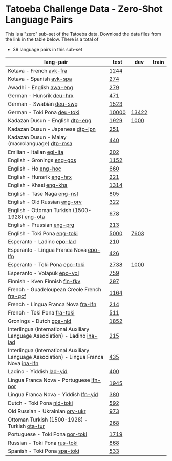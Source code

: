# Tatoeba Challenge Data - Zero-Shot Language Pairs

This is a "zero" sub-set of the Tatoeba data.
Download the data files from the link in the table below.
There is a total of

* 39  language pairs in this sub-set

| lang-pair |    test    |    dev     |    train   |
|-----------|------------|------------|------------|
|               Kotava - French  [avk-fra](https://object.pouta.csc.fi/Tatoeba-Challenge/avk-fra.tar)  | [      1244 ](../data/test/avk-fra/test.txt)|            |            |
|              Kotava - Spanish  [avk-spa](https://object.pouta.csc.fi/Tatoeba-Challenge/avk-spa.tar)  | [       274 ](../data/test/avk-spa/test.txt)|            |            |
|              Awadhi - English  [awa-eng](https://object.pouta.csc.fi/Tatoeba-Challenge/awa-eng.tar)  | [       279 ](../data/test/awa-eng/test.txt)|            |            |
|              German - Hunsrik  [deu-hrx](https://object.pouta.csc.fi/Tatoeba-Challenge/deu-hrx.tar)  | [       471 ](../data/test/deu-hrx/test.txt)|            |            |
|              German - Swabian  [deu-swg](https://object.pouta.csc.fi/Tatoeba-Challenge/deu-swg.tar)  | [      1523 ](../data/test/deu-swg/test.txt)|            |            |
|            German - Toki Pona  [deu-toki](https://object.pouta.csc.fi/Tatoeba-Challenge/deu-toki.tar)  | [     10000 ](../data/test/deu-toki/test.txt)| [     13422 ](../data/dev/deu-toki/dev.txt)|            |
|       Kadazan Dusun - English  [dtp-eng](https://object.pouta.csc.fi/Tatoeba-Challenge/dtp-eng.tar)  | [      1929 ](../data/test/dtp-eng/test.txt)| [      1000 ](../data/dev/dtp-eng/dev.txt)|            |
|      Kadazan Dusun - Japanese  [dtp-jpn](https://object.pouta.csc.fi/Tatoeba-Challenge/dtp-jpn.tar)  | [       251 ](../data/test/dtp-jpn/test.txt)|            |            |
|  Kadazan Dusun - Malay (macrolanguage)  [dtp-msa](https://object.pouta.csc.fi/Tatoeba-Challenge/dtp-msa.tar)  | [       440 ](../data/test/dtp-msa/test.txt)|            |            |
|             Emilian - Italian  [egl-ita](https://object.pouta.csc.fi/Tatoeba-Challenge/egl-ita.tar)  | [       202 ](../data/test/egl-ita/test.txt)|            |            |
|            English - Gronings  [eng-gos](https://object.pouta.csc.fi/Tatoeba-Challenge/eng-gos.tar)  | [      1152 ](../data/test/eng-gos/test.txt)|            |            |
|                  English - Ho  [eng-hoc](https://object.pouta.csc.fi/Tatoeba-Challenge/eng-hoc.tar)  | [       660 ](../data/test/eng-hoc/test.txt)|            |            |
|             English - Hunsrik  [eng-hrx](https://object.pouta.csc.fi/Tatoeba-Challenge/eng-hrx.tar)  | [       221 ](../data/test/eng-hrx/test.txt)|            |            |
|               English - Khasi  [eng-kha](https://object.pouta.csc.fi/Tatoeba-Challenge/eng-kha.tar)  | [      1314 ](../data/test/eng-kha/test.txt)|            |            |
|           English - Tase Naga  [eng-nst](https://object.pouta.csc.fi/Tatoeba-Challenge/eng-nst.tar)  | [       805 ](../data/test/eng-nst/test.txt)|            |            |
|         English - Old Russian  [eng-orv](https://object.pouta.csc.fi/Tatoeba-Challenge/eng-orv.tar)  | [       322 ](../data/test/eng-orv/test.txt)|            |            |
|  English - Ottoman Turkish (1500-1928)  [eng-ota](https://object.pouta.csc.fi/Tatoeba-Challenge/eng-ota.tar)  | [       678 ](../data/test/eng-ota/test.txt)|            |            |
|            English - Prussian  [eng-prg](https://object.pouta.csc.fi/Tatoeba-Challenge/eng-prg.tar)  | [       213 ](../data/test/eng-prg/test.txt)|            |            |
|           English - Toki Pona  [eng-toki](https://object.pouta.csc.fi/Tatoeba-Challenge/eng-toki.tar)  | [      5000 ](../data/test/eng-toki/test.txt)| [      7603 ](../data/dev/eng-toki/dev.txt)|            |
|            Esperanto - Ladino  [epo-lad](https://object.pouta.csc.fi/Tatoeba-Challenge/epo-lad.tar)  | [       210 ](../data/test/epo-lad/test.txt)|            |            |
|  Esperanto - Lingua Franca Nova  [epo-lfn](https://object.pouta.csc.fi/Tatoeba-Challenge/epo-lfn.tar)  | [       426 ](../data/test/epo-lfn/test.txt)|            |            |
|         Esperanto - Toki Pona  [epo-toki](https://object.pouta.csc.fi/Tatoeba-Challenge/epo-toki.tar)  | [      2738 ](../data/test/epo-toki/test.txt)| [      1000 ](../data/dev/epo-toki/dev.txt)|            |
|           Esperanto - Volapük  [epo-vol](https://object.pouta.csc.fi/Tatoeba-Challenge/epo-vol.tar)  | [       759 ](../data/test/epo-vol/test.txt)|            |            |
|        Finnish - Kven Finnish  [fin-fkv](https://object.pouta.csc.fi/Tatoeba-Challenge/fin-fkv.tar)  | [       297 ](../data/test/fin-fkv/test.txt)|            |            |
|  French - Guadeloupean Creole French  [fra-gcf](https://object.pouta.csc.fi/Tatoeba-Challenge/fra-gcf.tar)  | [      1164 ](../data/test/fra-gcf/test.txt)|            |            |
|   French - Lingua Franca Nova  [fra-lfn](https://object.pouta.csc.fi/Tatoeba-Challenge/fra-lfn.tar)  | [       214 ](../data/test/fra-lfn/test.txt)|            |            |
|            French - Toki Pona  [fra-toki](https://object.pouta.csc.fi/Tatoeba-Challenge/fra-toki.tar)  | [       511 ](../data/test/fra-toki/test.txt)|            |            |
|              Gronings - Dutch  [gos-nld](https://object.pouta.csc.fi/Tatoeba-Challenge/gos-nld.tar)  | [      1852 ](../data/test/gos-nld/test.txt)|            |            |
|  Interlingua (International Auxiliary Language Association) - Ladino  [ina-lad](https://object.pouta.csc.fi/Tatoeba-Challenge/ina-lad.tar)  | [       215 ](../data/test/ina-lad/test.txt)|            |            |
|  Interlingua (International Auxiliary Language Association) - Lingua Franca Nova  [ina-lfn](https://object.pouta.csc.fi/Tatoeba-Challenge/ina-lfn.tar)  | [       435 ](../data/test/ina-lfn/test.txt)|            |            |
|              Ladino - Yiddish  [lad-yid](https://object.pouta.csc.fi/Tatoeba-Challenge/lad-yid.tar)  | [       400 ](../data/test/lad-yid/test.txt)|            |            |
|  Lingua Franca Nova - Portuguese  [lfn-por](https://object.pouta.csc.fi/Tatoeba-Challenge/lfn-por.tar)  | [      1945 ](../data/test/lfn-por/test.txt)|            |            |
|  Lingua Franca Nova - Yiddish  [lfn-yid](https://object.pouta.csc.fi/Tatoeba-Challenge/lfn-yid.tar)  | [       380 ](../data/test/lfn-yid/test.txt)|            |            |
|             Dutch - Toki Pona  [nld-toki](https://object.pouta.csc.fi/Tatoeba-Challenge/nld-toki.tar)  | [       592 ](../data/test/nld-toki/test.txt)|            |            |
|       Old Russian - Ukrainian  [orv-ukr](https://object.pouta.csc.fi/Tatoeba-Challenge/orv-ukr.tar)  | [       973 ](../data/test/orv-ukr/test.txt)|            |            |
|  Ottoman Turkish (1500-1928) - Turkish  [ota-tur](https://object.pouta.csc.fi/Tatoeba-Challenge/ota-tur.tar)  | [       268 ](../data/test/ota-tur/test.txt)|            |            |
|        Portuguese - Toki Pona  [por-toki](https://object.pouta.csc.fi/Tatoeba-Challenge/por-toki.tar)  | [      1719 ](../data/test/por-toki/test.txt)|            |            |
|           Russian - Toki Pona  [rus-toki](https://object.pouta.csc.fi/Tatoeba-Challenge/rus-toki.tar)  | [       868 ](../data/test/rus-toki/test.txt)|            |            |
|           Spanish - Toki Pona  [spa-toki](https://object.pouta.csc.fi/Tatoeba-Challenge/spa-toki.tar)  | [       533 ](../data/test/spa-toki/test.txt)|            |            |
